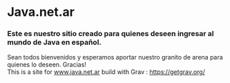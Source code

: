 # Java.net.ar
### Este es nuestro sitio creado para quienes deseen ingresar al mundo de Java en español.   
Sean todos bienvenidos y esperamos aportar nuestro granito de arena para quienes lo deseen. Gracias!  
This is a site for www.java.net.ar build with Grav : https://getgrav.org/
